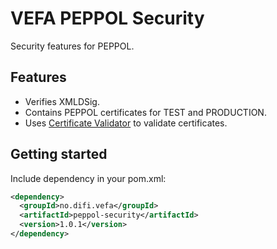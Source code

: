 # VEFA PEPPOL Security

Security features for PEPPOL.


## Features

* Verifies XMLDSig.
* Contains PEPPOL certificates for TEST and PRODUCTION.
* Uses [Certificate Validator](https://github.com/difi/certvalidator) to validate certificates.


## Getting started

Include dependency in your pom.xml:

```xml
<dependency>
  <groupId>no.difi.vefa</groupId>
  <artifactId>peppol-security</artifactId>
  <version>1.0.1</version>
</dependency>
```